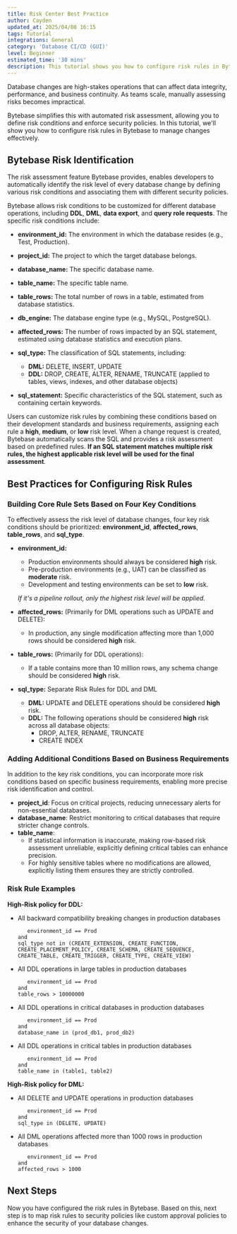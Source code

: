 ```yaml
---
title: Risk Center Best Practice
author: Cayden
updated_at: 2025/04/08 16:15
tags: Tutorial
integrations: General
category: 'Database CI/CD (GUI)'
level: Beginner
estimated_time: '30 mins'
description: This tutorial shows you how to configure risk rules in Bytebase to manage changes effectively.
---
```


Database changes are high-stakes operations that can affect data integrity, performance, and business continuity. As teams scale, manually assessing risks becomes impractical.

Bytebase simplifies this with automated risk assessment, allowing you to define risk conditions and enforce security policies. In this tutorial, we'll show you how to configure risk rules in Bytebase to manage changes effectively.

## Bytebase Risk Identification

The risk assessment feature Bytebase provides, enables developers to automatically identify the risk level of every database change by defining various risk conditions and associating them with different security policies.

Bytebase allows risk conditions to be customized for different database operations, including **DDL**, **DML**, **data export**, and **query role requests**. The specific risk conditions include:

- **environment_id:** The environment in which the database resides (e.g., Test, Production).
- **project_id:** The project to which the target database belongs.
- **database_name:** The specific database name.
- **table_name:** The specific table name.
- **table_rows:** The total number of rows in a table, estimated from database statistics.
- **db_engine:** The database engine type (e.g., MySQL, PostgreSQL).
- **affected_rows:** The number of rows impacted by an SQL statement, estimated using database statistics and execution plans.
- **sql_type:** The classification of SQL statements, including:

  - **DML:** DELETE, INSERT, UPDATE
  - **DDL:** DROP, CREATE, ALTER, RENAME, TRUNCATE (applied to tables, views, indexes, and other database objects)

- **sql_statement:** Specific characteristics of the SQL statement, such as containing certain keywords.

Users can customize risk rules by combining these conditions based on their development standards and business requirements, assigning each rule a **high**, **medium**, or **low** risk level. When a change request is created, Bytebase automatically scans the SQL and provides a risk assessment based on predefined rules. **If an SQL statement matches multiple risk rules, the highest applicable risk level will be used for the final assessment**.

## Best Practices for Configuring Risk Rules

### Building Core Rule Sets Based on Four Key Conditions

To effectively assess the risk level of database changes, four key risk conditions should be prioritized: **environment_id**, **affected_rows**, **table_rows**, and **sql_type**.

- **environment_id:**

  - Production environments should always be considered **high** risk.
  - Pre-production environments (e.g., UAT) can be classified as **moderate** risk.
  - Development and testing environments can be set to **low** risk.

  _If it's a pipeline rollout, only the highest risk level will be applied._

- **affected_rows:** (Primarily for DML operations such as UPDATE and DELETE):

  - In production, any single modification affecting more than 1,000 rows should be considered **high** risk.

- **table_rows:** (Primarily for DDL operations):

  - If a table contains more than 10 million rows, any schema change should be considered **high** risk.

- **sql_type:** Separate Risk Rules for DDL and DML
  - **DML:** UPDATE and DELETE operations should be considered **high** risk.
  - **DDL:** The following operations should be considered **high** risk across all database objects:
    - DROP, ALTER, RENAME, TRUNCATE
    - CREATE INDEX

### Adding Additional Conditions Based on Business Requirements

In addition to the key risk conditions, you can incorporate more risk conditions based on specific business requirements, enabling more precise risk identification and control.

- **project_id**: Focus on critical projects, reducing unnecessary alerts for non-essential databases.
- **database_name**: Restrict monitoring to critical databases that require stricter change controls.
- **table_name**:
  - If statistical information is inaccurate, making row-based risk assessment unreliable, explicitly defining critical tables can enhance precision.
  - For highly sensitive tables where no modifications are allowed, explicitly listing them ensures they are strictly controlled.

### Risk Rule Examples

**High-Risk policy for DDL:**

- All backward compatibility breaking changes in production databases

  ```text
     environment_id == Prod
  and
  sql_type not in (CREATE_EXTENSION, CREATE_FUNCTION, CREATE_PLACEMENT_POLICY, CREATE_SCHEMA, CREATE_SEQUENCE, CREATE_TABLE, CREATE_TRIGGER, CREATE_TYPE, CREATE_VIEW)
  ```

- All DDL operations in large tables in production databases

  ```text
     environment_id == Prod
  and
  table_rows > 10000000
  ```

- All DDL operations in critical databases in production databases

  ```text
     environment_id == Prod
  and
  database_name in (prod_db1, prod_db2)
  ```

- All DDL operations in critical tables in production databases

  ```text
     environment_id == Prod
  and
  table_name in (table1, table2)
  ```

**High-Risk policy for DML:**

- All DELETE and UPDATE operations in production databases

  ```text
     environment_id == Prod
  and
  sql_type in (DELETE, UPDATE)
  ```

- All DML operations affected more than 1000 rows in production databases

  ```text
     environment_id == Prod
  and
  affected_rows > 1000
  ```

## Next Steps

Now you have configured the risk rules in Bytebase. Based on this, next step is to map risk rules to security policies like custom approval policies to enhance the security of your database changes.
